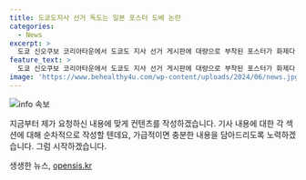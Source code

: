 ```yaml
---
title: 도쿄도지사 선거 독도는 일본 포스터 도배 논란
categories:
  - News
excerpt: >
  도쿄 신오쿠보 코리아타운에서 도쿄도 지사 선거 게시판에 대량으로 부착된 포스터가 화제다. 포스터에는 다케시마는 일본 영토라는 문구가 담겨 있으며, 이에 대한 반응이 커지고 있다. 해당 포스터를 게시한 인물은 납치된 피해자 전원 귀환과 다케시마를 일본 영토로 주장하며 코리아타운과 조선학교 앞 게시판에 부착했다고 전했다.
feature_text: >
  도쿄 신오쿠보 코리아타운에서 도쿄도 지사 선거 게시판에 대량으로 부착된 포스터가 화제다. 포스터에는 다케시마는 일본 영토라는 문구가 담겨 있으며, 이에 대한 반응이 커지고 있다. 해당 포스터를 게시한 인물은 납치된 피해자 전원 귀환과 다케시마를 일본 영토로 주장하며 코리아타운과 조선학교 앞 게시판에 부착했다고 전했다.
image: 'https://www.behealthy4u.com/wp-content/uploads/2024/06/news.jpg'
---
```


<p><img src="https://www.behealthy4u.com/wp-content/uploads/2024/06/news.jpg" alt="info 속보" /></p>

<p>지금부터 제가 요청하신 내용에 맞게 컨텐츠를 작성하겠습니다. 기사 내용에 대한 각 섹션에 대해 순차적으로 작성할 텐데요, 가급적이면 충분한 내용을 담아드리도록 노력하겠습니다. 그럼 시작하겠습니다.</p>
생생한 뉴스, <a href="https://opensis.kr" rel="dofollow">opensis.kr</a>


